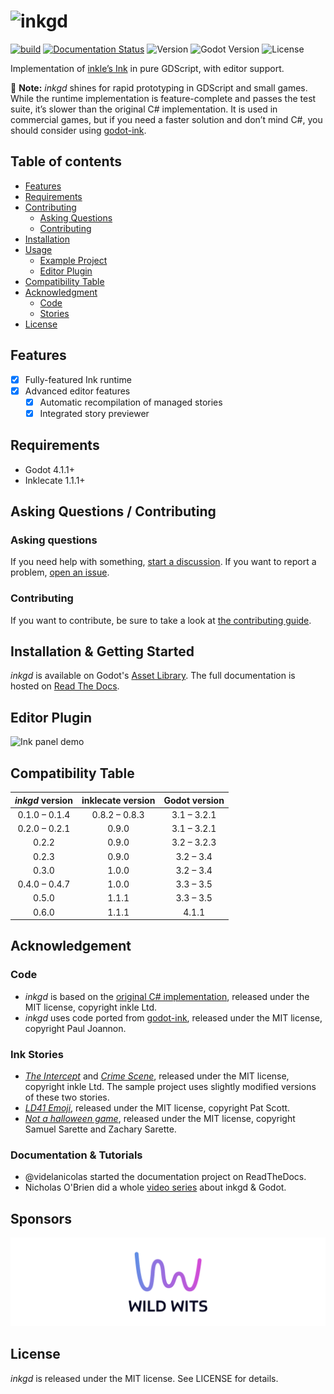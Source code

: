 # ![inkgd](https://i.imgur.com/QbLG9Xp.png)

[![build](https://github.com/ephread/inkgd/workflows/build/badge.svg)](https://github.com/ephread/inkgd/actions)
[![Documentation Status](https://readthedocs.org/projects/inkgd/badge/?version=latest)](https://inkgd.readthedocs.io/en/latest/?badge=latest)
![Version](https://img.shields.io/badge/version-0.6.0-orange.svg)
![Godot Version](https://img.shields.io/badge/godot-3.3+-blue.svg)
![License](https://img.shields.io/badge/license-MIT-green.svg)

Implementation of [inkle’s Ink] in pure GDScript, with editor support.

📖 **Note:** _inkgd_ shines for rapid prototyping in GDScript and small games.
While the runtime implementation is feature-complete and passes the
test suite, it’s slower than the original C# implementation. It is used
in commercial games, but if you need a faster solution and don’t mind C#,
you should consider using [godot-ink].

[inkle’s Ink]: https://github.com/inkle/ink
[godot-ink]: https://github.com/paulloz/godot-ink

## Table of contents

  * [Features](#features)
  * [Requirements](#requirements)
  * [Contributing](#asking-questions--contributing)
      * [Asking Questions](#asking-questions)
      * [Contributing](#contributing)
  * [Installation](#installation)
  * [Usage](#usage)
      * [Example Project](#runtime)
      * [Editor Plugin](#editor)
  * [Compatibility Table](#compatibility-table)
  * [Acknowledgment](#acknowledgment)
      * [Code](#code)
      * [Stories](#stories)
  * [License](#license)

## Features
- [x] Fully-featured Ink runtime
- [x] Advanced editor features
	- [x] Automatic recompilation of managed stories
	- [x] Integrated story previewer

## Requirements
- Godot 4.1.1+
- Inklecate 1.1.1+

## Asking Questions / Contributing

### Asking questions

If you need help with something, [start a discussion].
If you want to report a problem, [open an issue].

[start a discussion]: https://github.com/ephread/inkgd/discussions/new
[open an issue]: https://github.com/ephread/inkgd/issues/new/choose

### Contributing

If you want to contribute, be sure to take a look at [the contributing guide].

[the contributing guide]: https://github.com/ephread/inkgd/blob/master/CONTRIBUTING.md

## Installation & Getting Started

*inkgd* is available on Godot's [Asset Library]. The full documentation is
hosted on [Read The Docs].

[Asset Library]: http://godotengine.org/asset-library/asset/349
[Read The Docs]: https://inkgd.readthedocs.io/en/stable/

## Editor Plugin

![Ink panel demo](docs/source/advanced/editor_plugin/img/ink_panel/ink_panel.gif)

## Compatibility Table

| _inkgd_ version | inklecate version |  Godot version  |
|:---------------:|:-----------------:|:---------------:|
|  0.1.0 – 0.1.4  |   0.8.2 – 0.8.3   |   3.1 – 3.2.1   |
|  0.2.0 – 0.2.1  |       0.9.0       |   3.1 – 3.2.1   |
|      0.2.2      |       0.9.0       |   3.2 – 3.2.3   |
|      0.2.3      |       0.9.0       |    3.2 – 3.4    |
|      0.3.0      |       1.0.0       |    3.2 – 3.4    |
|  0.4.0 – 0.4.7  |       1.0.0       |    3.3 – 3.5    |
|      0.5.0      |       1.1.1       |    3.3 – 3.5    |
|      0.6.0      |       1.1.1       |      4.1.1      |

## Acknowledgement

### Code

- _inkgd_ is based on the [original C# implementation], released under the
  MIT license, copyright inkle Ltd.
- _inkgd_ uses code ported from [godot-ink], released under the MIT license,
  copyright Paul Joannon.

[original C# implementation]: https://github.com/inkle/ink/blob/master/LICENSE.txt
[godot-ink]: https://github.com/paulloz/godot-ink/blob/master/LICENSE

### Ink Stories

- [_The Intercept_] and [_Crime Scene_], released under the MIT license,
  copyright inkle Ltd. The sample project uses slightly modified versions of
  these two stories.
- [_LD41 Emoji_], released under the MIT license, copyright Pat Scott.
- [_Not a halloween game_], released under the MIT license, copyright Samuel
  Sarette and Zachary Sarette.

[_The Intercept_]: https://github.com/inkle/ink-library/tree/master/Stories/The%20Intercept
[_Crime Scene_]: https://github.com/inkle/ink/blob/master/Documentation/WritingWithInk.md#7-long-example-crime-scene
[_LD41 Emoji_]: https://github.com/inkle/ink-library/tree/master/Stories/LD41%20Emoji
[_Not a halloween game_]: https://github.com/lunarcloud/not-a-halloween-game

### Documentation & Tutorials

- @videlanicolas started the documentation project on ReadTheDocs.
- Nicholas O'Brien did a whole [video series] about inkgd & Godot.

[video series]: https://www.youtube.com/playlist?list=PLtepyzbiiwBrHoTloHJ2B-DWQxgrseuMB

## Sponsors

[![WILD WITS Games](docs/source/img/wild_wits_logo.webp)](https://wildwits.games)

## License

_inkgd_ is released under the MIT license. See LICENSE for details.

